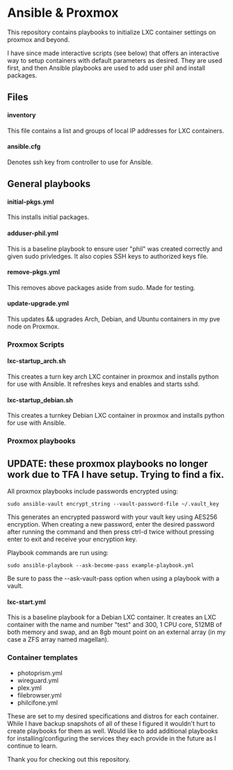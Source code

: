 # Ansible & Proxmox

This repository contains playbooks to initialize LXC container settings on proxmox and beyond.

I have since made interactive scripts (see below) that offers an interactive way to setup containers
with default parameters as desired. They are used first, and then Ansible playbooks are used to 
add user phil and install packages. 

## Files

#### inventory 

This file contains a list and groups of local IP addresses for LXC containers.

#### ansible.cfg

Denotes ssh key from controller to use for Ansible.

## General playbooks

#### initial-pkgs.yml

This installs initial packages.

#### adduser-phil.yml

This is a baseline playbook to ensure user "phil" was created correctly and given sudo privledges. It also copies SSH keys to authorized keys file.

#### remove-pkgs.yml

This removes above packages aside from sudo. Made for testing.

#### update-upgrade.yml

This updates && upgrades Arch, Debian, and Ubuntu containers in my pve node on Proxmox.

### Proxmox Scripts

#### lxc-startup_arch.sh

This creates a turn key arch LXC container in proxmox and installs python for use with Ansible.
It refreshes keys and enables and starts sshd. 

#### lxc-startup_debian.sh

This creates a turnkey Debian LXC container in proxmox and installs python for use with Ansible.

### Proxmox playbooks

## UPDATE: these proxmox playbooks no longer work due to TFA I have setup. Trying to find a fix.

All proxmox playbooks include passwords encrypted using:

```shell
sudo ansible-vault encrypt_string --vault-password-file ~/.vault_key
```

This generates an encrypted password with your vault key using AES256 encryption. When creating a new password, enter the desired password after running the command and then press ctrl-d twice without pressing enter to exit and receive your encryption key.

Playbook commands are run using:

```shell
sudo ansible-playbook --ask-become-pass example-playbook.yml
``` 

Be sure to pass the --ask-vault-pass option when using a playbook with a vault.

#### lxc-start.yml

This is a baseline playbook for a Debian LXC container. It creates an LXC container with the name and number "test" and 300, 1 CPU core, 512MB of both memory and swap, and an 8gb mount point on an external array (in my case a ZFS array named magellan).

### Container templates

- photoprism.yml
- wireguard.yml
- plex.yml
- filebrowser.yml
- philcifone.yml

These are set to my desired specifications and distros for each container. While I have backup snapshots of all of these I figured it wouldn't hurt to create playbooks for them as well. Would like to add additional playbooks for installing/configuring the services they each provide in the future as I continue to learn.

Thank you for checking out this repository. 
